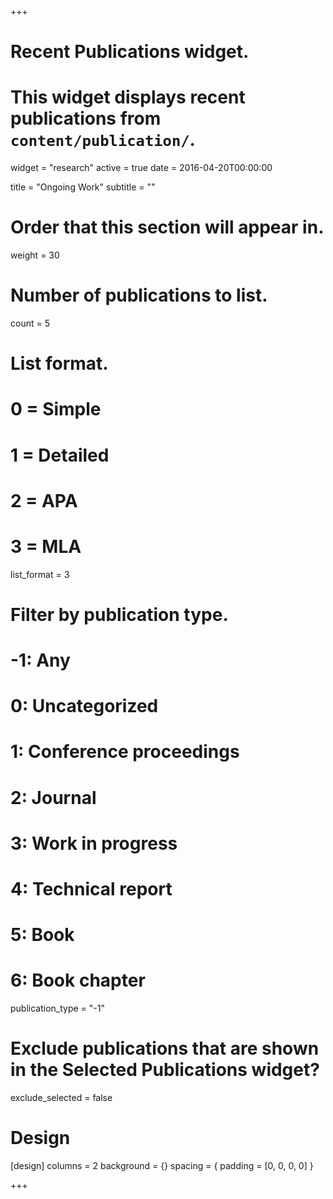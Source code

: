 +++
# Recent Publications widget.
# This widget displays recent publications from `content/publication/`.
widget = "research"
active = true
date = 2016-04-20T00:00:00

title = "Ongoing Work"
subtitle = ""

# Order that this section will appear in.
weight = 30

# Number of publications to list.
count = 5

# List format.
#   0 = Simple
#   1 = Detailed
#   2 = APA
#   3 = MLA
list_format = 3

# Filter by publication type.
# -1: Any
#  0: Uncategorized
#  1: Conference proceedings
#  2: Journal
#  3: Work in progress
#  4: Technical report
#  5: Book
#  6: Book chapter
publication_type = "-1"

# Exclude publications that are shown in the Selected Publications widget?
exclude_selected = false

# Design 
[design]
columns = 2
background = {}
spacing = { padding = [0, 0, 0, 0] }

+++